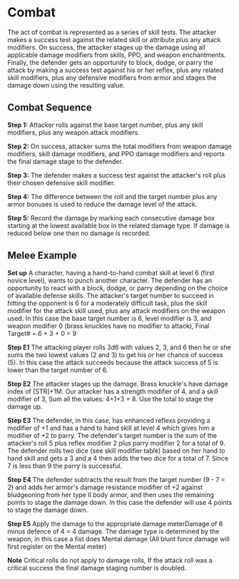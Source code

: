 # Combat #
The act of combat is represented as a series of skill tests. The attacker makes a success test against the related skill or attribute plus any attack modifiers. On success, the attacker stages up the damage using all applicable damage modifiers from skills, PPO, and weapon enchantments. Finally, the defender gets an opportunity to block, dodge, or parry the attack by making a success test against his or her reflex, plus any related skill modifiers, plus any defensive modifiers from armor and stages the damage down using the resulting value.

## Combat Sequence ##
**Step 1:** Attacker rolls against the base target number, plus any skill modifiers, plus any weapon attack modifiers.

**Step 2:** On success, attacker sums the total modifiers from weapon damage modifiers, skill damage modifiers, and PPO damage modifiers and reports the final damage stage to the defender.

**Step 3:** The defender makes a success test against the attacker's roll plus their chosen defensive skill modifier.

**Step 4:** The difference between the roll and the target number plus any armor bonuses is used to reduce the damage level of the attack. 

**Step 5:** Record the damage by marking each consecutive damage box starting at the lowest available box in the related damage type. If damage is reduced below one then no damage is recorded.

## Melee Example ##
**Set up** A character, having a hand-to-hand combat skill at level 6 (first novice level), wants to punch another character. The defender has an opportunity to react with a block, dodge, or parry depending on the choice of available defense skills. The attacker's target number to succeed in hitting the opponent is 6 for a moderately difficult task, plus the skill modifier for the attack skill used, plus any attack modifiers on the weapon used. In this case the base target number is 6, level modifier is 3, and weapon modifier 0 (brass knuckles have no modifier to attack), Final Target# = 6 + 3 + 0 = 9

**Step E1** The attacking player rolls 3d6 with values 2, 3, and 6 then he or she sums the two lowest values (2 and 3) to get his or her chance of success (5). In this case the attack succeeds because the attack success of 5 is lower than the target number of 6. 

**Step E2** The attacker stages up the damage. Brass knuckle's have damage index of [STR]+1M. Our attacker has a strength modifier of 4, and a skill modifier of 3, Sum all the values: 4+1+3 = 8. Use the total to stage the damage up.

**Step E3** The defender, in this case, has enhanced reflexs providing a modifier of +1 and has a hand to hand skill at level 4 which gives him a modifier of +2 to parry. The defender's target number is the sum of the attacker's roll 5 plus reflex modifier 2 plus parry modifier 2 for a total of 9. The defender rolls two dice (see skill modifier table) based on her hand to hand skill and gets a 3 and a 4 then adds the two dice for a total of 7. Since 7 is less than 9 the parry is successful. 

**Step E4** The defender subtracts the result from the target number (9 - 7 = 2) and adds her armor's damage resistance modifier of +2 against bludgeoning from her type II body armor, and  then uses the remaining points to stage the damage down. In this case the defender will use 4 points to stage the damage down.

**Step E5** Apply the damage to the appropriate damage meterDamage of 8 minus defence of 4 = 4 damage. The damage type is determined by the weapon, in this case a fist does Mental damage (All blunt force damage will first register on the Mental meter)

**Note** Critical rolls do not apply to damage rolls, If the attack roll was a critical success the final damage staging number is doubled. 
